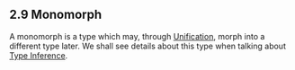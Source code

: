 ## 2.9 Monomorph

A monomorph is a type which may, through [Unification](https://github.com/Simn/HaxeManual/tree/master/md/manual/3.3-Unification.md), morph into a different type later. We shall see details about this type when talking about [Type Inference](https://github.com/Simn/HaxeManual/tree/master/md/manual/3.4-Type_Inference.md).